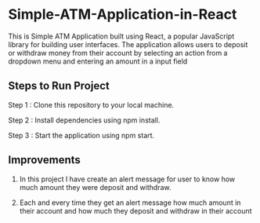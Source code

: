 # Simple-ATM-Application-in-React
This is Simple ATM Application built using React, a popular JavaScript library for building user interfaces. The application allows users to deposit or withdraw money from their account by selecting an action from a dropdown menu and entering an amount in a input field
## Steps to Run Project
Step 1 : Clone this repository to your local machine.

Step 2 : Install dependencies using npm install.

Step 3 : Start the application using npm start.

## Improvements 
1. In this project I have create an alert message for user to know how much amount they were deposit and withdraw.

2. Each and every time they get an alert message how much amount in their account and how much they deposit and withdraw in their account
